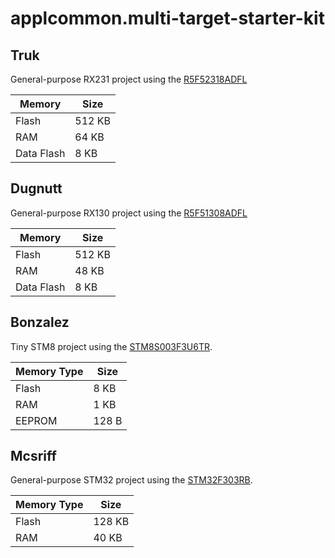 # applcommon.multi-target-starter-kit
## Truk
General-purpose RX231 project using the [R5F52318ADFL](https://www.renesas.com/sg/en/products/microcontrollers-microprocessors/rx/rx200/rx231/device/R5F52318ADFL.html)

| Memory     | Size   |
| ---------- | ------ |
| Flash      | 512 KB |
| RAM        | 64 KB  |
| Data Flash | 8 KB   |

## Dugnutt
General-purpose RX130 project using the [R5F51308ADFL](https://www.renesas.com/us/en/products/microcontrollers-microprocessors/rx/rx100/rx130/device/R5F51308ADFL.html)

| Memory     | Size   |
| ---------- | ------ |
| Flash      | 512 KB |
| RAM        | 48 KB  |
| Data Flash | 8 KB   |

## Bonzalez
Tiny STM8 project using the [STM8S003F3U6TR](https://www.st.com/en/microcontrollers-microprocessors/stm8s003f3.html).

| Memory Type | Size  |
| ----------- | ----- |
| Flash       | 8 KB  |
| RAM         | 1 KB  |
| EEPROM      | 128 B |

## Mcsriff
General-purpose STM32 project using the [STM32F303RB](https://www.st.com/en/microcontrollers-microprocessors/stm32f303rb.html).

| Memory Type | Size   |
| ----------- | ------ |
| Flash       | 128 KB |
| RAM         | 40 KB  |
